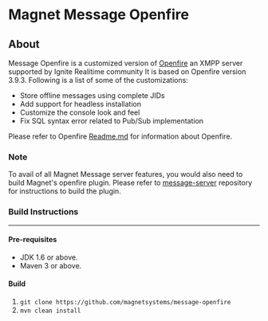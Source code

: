 Magnet Message Openfire
========

About
-----
Message Openfire is a customized version of [Openfire](https://github.com/igniterealtime/Openfire) an XMPP server supported by Ignite Realitime community
It is based on Openfire version 3.9.3. Following is a list of some of the customizations:

- Store offline messages using complete JIDs
- Add support for headless installation
- Customize the console look and feel
- Fix SQL syntax error related to Pub/Sub implementation

Please refer to Openfire [Readme.md](https://github.com/igniterealtime/Openfire/blob/master/README.md) for information about Openfire.

### Note
To avail of all Magnet Message server features, you would also need to build Magnet's openfire plugin. Please refer to [message-server](https://github.com/magnetsystems/message-server)
repository for instructions to build the plugin.

### Build Instructions
----------------------

#### Pre-requisites
- JDK 1.6 or above.
- Maven 3 or above.

#### Build
1. `git clone https://github.com/magnetsystems/message-openfire`
2. `mvn clean install`

